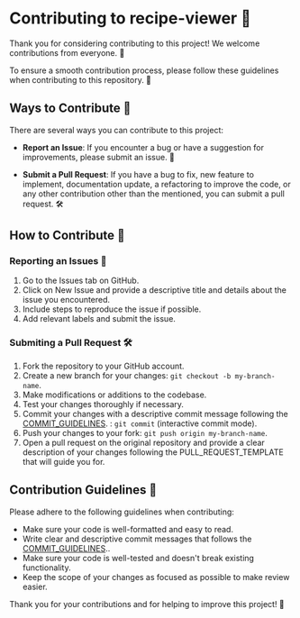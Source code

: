 # Contributing to recipe-viewer 🚀

Thank you for considering contributing to this project! We welcome contributions from everyone. 🙌

To ensure a smooth contribution process, please follow these guidelines when contributing to this repository. 📝

## Ways to Contribute 🌟

There are several ways you can contribute to this project:

- **Report an Issue**: If you encounter a bug or have a suggestion for improvements, please submit an issue. 🐛 

- **Submit a Pull Request**: If you have a bug to fix, new feature to implement, documentation update, a refactoring to improve the code, or any other contribution other than the mentioned, you can submit a pull request. 🛠️


## How to Contribute 🤝

### Reporting an Issues 📌

1. Go to the Issues tab on GitHub.
2. Click on New Issue and provide a descriptive title and details about the issue you encountered.
3. Include steps to reproduce the issue if possible.
4. Add relevant labels and submit the issue.

### Submiting a Pull Request 🛠️

1. Fork the repository to your GitHub account.
2. Create a new branch for your changes: `git checkout -b my-branch-name`.
3. Make modifications or additions to the codebase.
4. Test your changes thoroughly if necessary.
5. Commit your changes with a descriptive commit message following the [COMMIT_GUIDELINES](./COMMIT_GUIDELINES.MD). : `git commit` (interactive commit mode).
6. Push your changes to your fork: `git push origin my-branch-name`.
7. Open a pull request on the original repository and provide a clear description of your changes following the PULL_REQUEST_TEMPLATE that will guide you for.

## Contribution Guidelines 📏

Please adhere to the following guidelines when contributing:

- Make sure your code is well-formatted and easy to read.
- Write clear and descriptive commit messages that follows the [COMMIT_GUIDELINES](./COMMIT_GUIDELINES.MD)..
- Make sure your code is well-tested and doesn't break existing functionality.
- Keep the scope of your changes as focused as possible to make review easier.



Thank you for your contributions and for helping to improve this project! 🎉